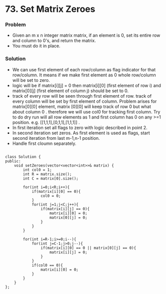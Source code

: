 # 73. Set Matrix Zeroes <leetcode>

### **Problem** 
- Given an m x n integer matrix matrix, if an element is 0, set its entire row and column to 0's, and return the matrix.
- You must do it in place.
    
### **Solution**
- We can use first element of each row/column as flag indicator for that row/column. It means if we make first element as 0 whole row/column will be set to zero.
- logic will be if matrix[i][j] = 0 then matrix[i][0] (first element of row i) and matrix[0][j] (first element of column j) should be set to 0.
- track of every row will be seen through first element of row. track of every column will be set by first element of column. Problem arises for matrix[0][0] element, matrix [0][0] will keep track of row 0 but what about column 0 . therefore we will use col0 for tracking first column. Try to do dry run will all row elements as 1 and first column has 0 on any >=1 position. e.g. [[1,1,1],[0,1,1],[1,1,1]] .  
- In first iteration set all flags to zero with logic described in point 2.
- In second iteration set zeros. As first element is used as flags, start second iteration from last m-1,n-1 position.
- Handle first cloumn separately.

```
    
class Solution {
public:
    void setZeroes(vector<vector<int>>& matrix) {
        int col0 = 1;
        int R = matrix.size();
        int C = matrix[0].size();
        
        for(int i=0;i<R;i++){
            if(matrix[i][0] == 0){
                col0 = 0;
            }
            for(int j=1;j<C;j++){
                if(matrix[i][j] == 0){
                    matrix[i][0] = 0;
                    matrix[0][j] = 0;
                }    
            }
        }
        
        for(int i=R-1;i>=0;i--){
            for(int j=C-1;j>0;j--){
                if(matrix[i][0] == 0 || matrix[0][j] == 0){
                    matrix[i][j] = 0;    
                } 
            }
            if(col0 == 0){
                matrix[i][0] = 0;        
            }
        }
    }
};

```
